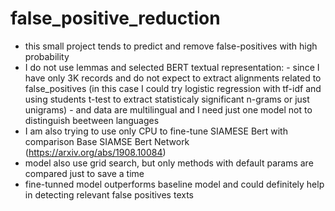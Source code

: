 # false_positive_reduction
 - this small project tends to predict and remove false-positives with high probability
 - I do not use lemmas and selected BERT textual representation:
                       -  since I have only 3K records and do not expect to extract alignments related to false_positives (in this case I could try logistic regression with tf-idf and using students t-test to extract statisticaly significant n-grams or just unigrams)
                        -  and data are multilingual and I need just one model not to distinguish beetween languages 
- I am also trying to use only CPU to fine-tune SIAMESE Bert with comparison Base SIAMSE Bert Network (https://arxiv.org/abs/1908.10084)
- model also use grid search, but only methods with default params are compared just to save a time
- fine-tunned model outperforms baseline model and could definitely help in detecting relevant false positives texts
